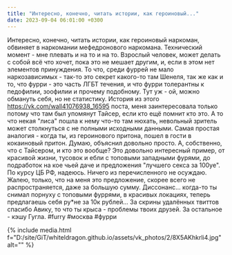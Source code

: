 ```yaml
---
title: "Интересно, конечно, читать истории, как героиновый..."
date: 2023-09-04 06:01:00 +0300
---
```


Интересно, конечно, читать истории, как героиновый наркоман, обвиняет в наркомании мефедронового наркомана.
Технический момент - мне плевать и на то и на то. Взрослый человек, может делать с собой всё что хочет, пока это не мешает другим, и, если в этом нет элементов принуждения.
То что, среди фуррей не мало наркозависимых - так-то это секрет какого-то там Шенеля, так же как и то, что фурри - это часть ЛГБТ течения, и что фурри толерантны к педофилии, зоофилии и прочему подобному. Тут уж - ой, можно обмануть себя, но не статистику.
История из этого https://vk.com/wall41076938_16595 поста, меня заинтересовала только потому что там был упомянут Тайсер, если кто ещё помнит кто это.
А то что некая "лиса" пошла к нему что-то там нюхать, невольный зритель может столкнуться с не полными исходными данными. Самая простая аналогия - когда ты, из героинового притона, пошел в гости в кокаиновый притон. Думаю, объяснил довольно просто.
А, собственно, что с Тайсером, и кто это вообще? Это довольно интересный пример, от красивой жизни, тусовок и ебли с топовыми западными фурями, до подработок на кое чьей даче и предложения "лучшего секса за 100уе". По курсу ЦБ РФ, надеюсь.
Ничего из перечисленного не осуждаю. Жалею, только, что на меня это предложение, скорее всего не распространяется, даже за большую сумму.
Диссонанс... когда-то ты снимал порнуху с топовыми фуррями, в красивых локациях, теперь предлагаешь себя ру*не за 10к рублей...
За скрины удалённых твиттов спасибо Авику, то что ты крыса - проблемы твоих друзей. За остальное - кэшу Гугла.
#furry #москва #фурри

{% include media.html f="D:/site/GiT/whiteldragon.github.io/assets/vk_photos/2/8X5AKhkrli4.jpg" alt="" %}
